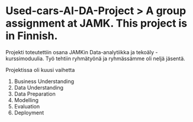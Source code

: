 # Used-cars-AI-DA-Project > A group assignment at JAMK. This project is in Finnish.

Projekti toteutettiin osana JAMKin Data-analytiikka ja tekoäly -kurssimoduulia. Työ tehtiin ryhmätyönä ja ryhmässämme oli neljä jäsentä. 

Projektissa oli kuusi vaihetta
  1. Business Understanding
  2. Data Understanding
  3. Data Preparation
  4. Modelling
  5. Evaluation
  6. Deployment

